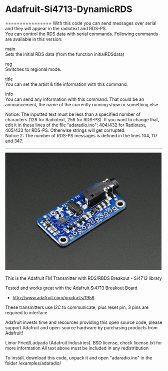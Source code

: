 # Adafruit-Si4713-DynamicRDS
================
With this code you can send messages over serial and they will appear in the radiotext and RDS-PS.<br/>
You can control the RDS data with serial commands. Following commands are available in this version:

main<br/>
Sets the initial RDS data (from the function initialRDSdata)<br/>

reg<br/>
Switches to regional mode.<br/>

title<br/>
You can set the artist & title information with this command.<br/>

info<br/>
You can send any information with this command. That could be an announcement, the name of the currently running show or something else.<br/>

Notice: The inputted text must be less than a specified number of characters (128 for Radiotext, 256 for RDS-PS). If you want to change that, edit it in these lines of the file "adaradio.ino": 404/432 for Radiotext, 405/433 for RDS-PS. Otherwise strings will get corrupted.<br/>
Notice 2: The number of RDS-PS messages is defined in the lines 104, 117 and 347.

<hr>
<a href="https://www.adafruit.com/product/1958"><img src="assets/board.jpg?raw=true" width="500px"></a>

This is the Adafruit FM Transmitter with RDS/RBDS Breakout - Si4713 library

Tested and works great with the Adafruit Si4713 Breakout Board 
* http://www.adafruit.com/products/1958

These transmitters use I2C to communicate, plus reset pin, 3 pins are required to interface

Adafruit invests time and resources providing this open source code, please support Adafruit and open-source hardware by purchasing products from Adafruit!

Limor Fried/Ladyada (Adafruit Industries).
BSD license, check license.txt for more information
All text above must be included in any redistribution

To install, download this code, unpack it and open "adaradio.ino" in the folder /examples/adaradio/
